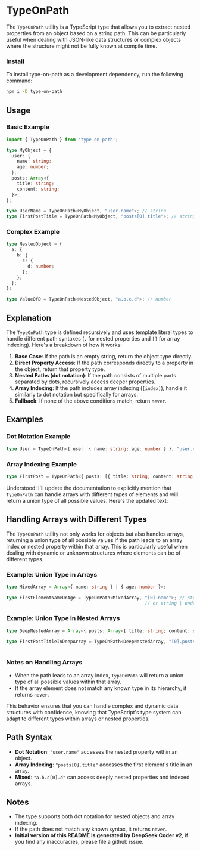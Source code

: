  # TypeOnPath

The `TypeOnPath` utility is a TypeScript type that allows you to extract nested properties from an object based on a string path. This can be particularly useful when dealing with JSON-like data structures or complex objects where the structure might not be fully known at compile time.

### Install

To install type-on-path as a development dependency, run the following command:

```sh
npm i -D type-on-path
```

## Usage

### Basic Example
```typescript
import { TypeOnPath } from 'type-on-path';

type MyObject = {
  user: {
    name: string;
    age: number;
  };
  posts: Array<{
    title: string;
    content: string;
  }>;
};

type UserName = TypeOnPath<MyObject, "user.name">; // string
type FirstPostTitle = TypeOnPath<MyObject, "posts[0].title">; // string
```

### Complex Example
```typescript
type NestedObject = {
  a: {
    b: {
      c: {
        d: number;
      };
    };
  };
};

type ValueOfD = TypeOnPath<NestedObject, "a.b.c.d">; // number
```

## Explanation

The `TypeOnPath` type is defined recursively and uses template literal types to handle different path syntaxes (`.` for nested properties and `[]` for array indexing). Here's a breakdown of how it works:

1. **Base Case**: If the path is an empty string, return the object type directly.
2. **Direct Property Access**: If the path corresponds directly to a property in the object, return that property type.
3. **Nested Paths (dot notation)**: If the path consists of multiple parts separated by dots, recursively access deeper properties.
4. **Array Indexing**: If the path includes array indexing (`[index]`), handle it similarly to dot notation but specifically for arrays.
5. **Fallback**: If none of the above conditions match, return `never`.

## Examples

### Dot Notation Example
```typescript
type User = TypeOnPath<{ user: { name: string; age: number } }, "user.name">; // string
```

### Array Indexing Example
```typescript
type FirstPost = TypeOnPath<{ posts: [{ title: string; content: string }] }, "posts[0].title">; // string
```
 Understood! I'll update the documentation to explicitly mention that `TypeOnPath` can handle arrays with different types of elements and will return a union type of all possible values. Here's the updated text:

## Handling Arrays with Different Types

The `TypeOnPath` utility not only works for objects but also handles arrays, returning a union type of all possible values if the path leads to an array index or nested property within that array. This is particularly useful when dealing with dynamic or unknown structures where elements can be of different types.

### Example: Union Type in Arrays
```typescript
type MixedArray = Array<{ name: string } | { age: number }>;

type FirstElementNameOrAge = TypeOnPath<MixedArray, "[0].name">; // string | undefined (if first element is an object with name)
                                                    // or string | undefined (if first element is an object with age)
```

### Example: Union Type in Nested Arrays
```typescript
type DeepNestedArray = Array<{ posts: Array<{ title: string; content: string }> }>;

type FirstPostTitleInDeepArray = TypeOnPath<DeepNestedArray, "[0].posts[0].title">; // string | undefined (if first nested array element has a title)
                                                                                       // or string | undefined (if it doesn't have a title)
```

### Notes on Handling Arrays
- When the path leads to an array index, `TypeOnPath` will return a union type of all possible values within that array.
- If the array element does not match any known type in its hierarchy, it returns `never`.

This behavior ensures that you can handle complex and dynamic data structures with confidence, knowing that TypeScript's type system can adapt to different types within arrays or nested properties.

## Path Syntax
- **Dot Notation**: `"user.name"` accesses the nested property within an object.
- **Array Indexing**: `"posts[0].title"` accesses the first element's title in an array.
- **Mixed**: `"a.b.c[0].d"` can access deeply nested properties and indexed arrays.

## Notes
- The type supports both dot notation for nested objects and array indexing.
- If the path does not match any known syntax, it returns `never`.
- **Initial version of this README is generated by DeepSeek Coder v2**, if you find any inaccuracies, please file a github issue.



